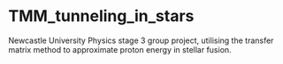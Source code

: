 # TMM_tunneling_in_stars
Newcastle University Physics stage 3 group project, utilising the transfer matrix method to approximate proton energy in stellar fusion.
